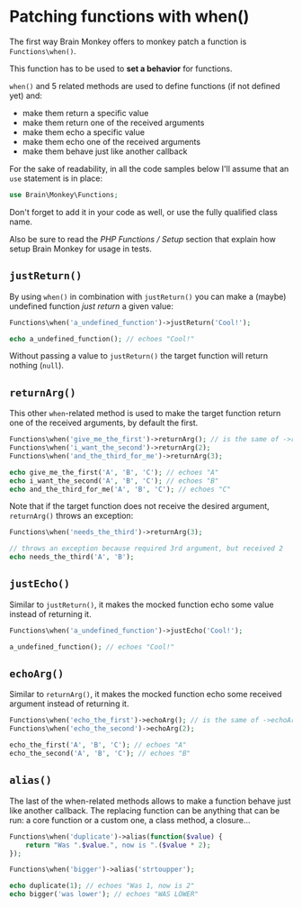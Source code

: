 # Patching functions with when\(\)

The first way Brain Monkey offers to monkey patch a function is `Functions\when()`.

This function has to be used to **set a behavior** for functions.

`when()` and 5 related methods are used to define functions \(if not defined yet\) and:

* make them return a specific value
* make them return one of the received arguments
* make them echo a specific value
* make them echo one of the received arguments
* make them behave just like another callback

For the sake of readability, in all the code samples below I'll assume that an `use` statement is in place:

```php
use Brain\Monkey\Functions;
```

Don't forget to add it in your code as well, or use the fully qualified class name.

Also be sure to read the _PHP Functions / Setup_ section that explain how setup Brain Monkey for usage in tests.

## `justReturn()`

By using `when()` in combination with `justReturn()` you can make a \(maybe\) undefined function _just return_ a given value:

```php
Functions\when('a_undefined_function')->justReturn('Cool!');

echo a_undefined_function(); // echoes "Cool!"
```

Without passing a value to `justReturn()` the target function will return nothing \(`null`\).

## `returnArg()`

This other `when`-related method is used to make the target function return one of the received arguments, by default the first.

```php
Functions\when('give_me_the_first')->returnArg(); // is the same of ->returnArg(1)
Functions\when('i_want_the_second')->returnArg(2);
Functions\when('and_the_third_for_me')->returnArg(3);

echo give_me_the_first('A', 'B', 'C'); // echoes "A"
echo i_want_the_second('A', 'B', 'C'); // echoes "B"
echo and_the_third_for_me('A', 'B', 'C'); // echoes "C"
```

Note that if the target function does not receive the desired argument, `returnArg()` throws an exception:

```php
Functions\when('needs_the_third')->returnArg(3);

// throws an exception because required 3rd argument, but received 2
echo needs_the_third('A', 'B');
```

## `justEcho()`

Similar to `justReturn()`, it makes the mocked function echo some value instead of returning it.

```php
Functions\when('a_undefined_function')->justEcho('Cool!');

a_undefined_function(); // echoes "Cool!"
```

## `echoArg()`

Similar to `returnArg()`, it makes the mocked function echo some received argument instead of returning it.

```php
Functions\when('echo_the_first')->echoArg(); // is the same of ->echoArg(1)
Functions\when('echo_the_second')->echoArg(2);

echo_the_first('A', 'B', 'C'); // echoes "A"
echo_the_second('A', 'B', 'C'); // echoes "B"
```

## `alias()`

The last of the when-related methods allows to make a function behave just like another callback. The replacing function can be anything that can be run: a core function or a custom one, a class method, a closure...

```php
Functions\when('duplicate')->alias(function($value) {
    return "Was ".$value.", now is ".($value * 2);
});

Functions\when('bigger')->alias('strtoupper');

echo duplicate(1); // echoes "Was 1, now is 2"
echo bigger('was lower'); // echoes "WAS LOWER"
```

